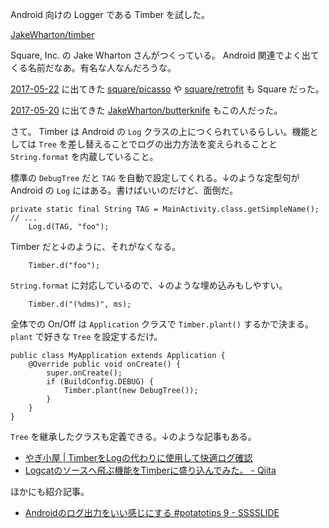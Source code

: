 Android 向けの Logger である Timber を試した。

[JakeWharton/timber][]

Square, Inc. の Jake Wharton さんがつくっている。 Android 関連でよく出てくる名前だなあ。有名な人なんだろうな。

[2017-05-22][] に出てきた [square/picasso][] や [square/retrofit][] も Square だった。

[2017-05-20][] に出てきた [JakeWharton/butterknife][] もこの人だった。

さて。 Timber は Android の `Log` クラスの上につくられているらしい。機能としては `Tree` を差し替えることでログの出力方法を変えられることと `String.format` を内蔵していること。

標準の `DebugTree` だと `TAG` を自動で設定してくれる。↓のような定型句が Android の `Log` にはある。書けばいいのだけど、面倒だ。

```
private static final String TAG = MainActivity.class.getSimpleName();
// ...
    Log.d(TAG, "foo");
```

Timber だと↓のように、それがなくなる。

```
    Timber.d("foo");
```

`String.format` に対応しているので、↓のような埋め込みもしやすい。

```
    Timber.d("(%dms)", ms);
```

全体での On/Off は `Application` クラスで `Timber.plant()` するかで決まる。 `plant` で好きな `Tree` を設定するだけ。

```
public class MyApplication extends Application {
    @Override public void onCreate() {
        super.onCreate();
        if (BuildConfig.DEBUG) {
            Timber.plant(new DebugTree());
        }
    }
}
```

`Tree` を継承したクラスも定義できる。↓のような記事もある。

- [やぎ小屋 | TimberをLogの代わりに使用して快適ログ確認](https://blog.yagi2.com/2016/12/06/how-to-use-timber.html)
- [Logcatのソースへ飛ぶ機能をTimberに盛り込んでみた。 - Qiita](http://qiita.com/shiraji/items/5815bfe667d042051119)

ほかにも紹介記事。

- [Androidのログ出力をいい感じにする #potatotips 9 - SSSSLIDE](http://sssslide.com/speakerdeck.com/cutmail/androidfalseroguchu-li-woiigan-zinisuru-number-potatotips-9)

[2017-05-20]: http://blog.bouzuya.net/2017/05/20/
[2017-05-22]: http://blog.bouzuya.net/2017/05/22/
[JakeWharton/butterknife]: https://github.com/JakeWharton/butterknife
[JakeWharton/timber]: https://github.com/JakeWharton/timber
[square/picasso]: https://github.com/square/picasso
[square/retrofit]: https://github.com/square/retrofit
